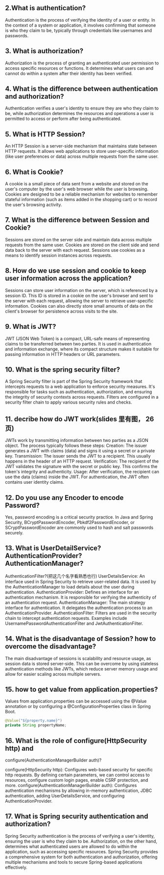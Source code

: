 ## 2.What is authentication?
Authentication is the process of verifying the identity of a user or entity. In the context of a system or application, it involves confirming that someone is who they claim to be, typically through credentials like usernames and passwords.

## 3. What is authorization?
Authorization is the process of granting an authenticated user permission to access specific resources or functions. It determines what users can and cannot do within a system after their identity has been verified.

## 4. What is the difference between authentication and authorization?
Authentication verifies a user's identity to ensure they are who they claim to be, while authorization determines the resources and operations a user is permitted to access or perform after being authenticated.

## 5. What is HTTP Session?
An HTTP Session is a server-side mechanism that maintains state between HTTP requests. It allows web applications to store user-specific information (like user preferences or data) across multiple requests from the same user.

## 6. What is Cookie?
A cookie is a small piece of data sent from a website and stored on the user's computer by the user's web browser while the user is browsing. Cookies are designed to be a reliable mechanism for websites to remember stateful information (such as items added in the shopping cart) or to record the user's browsing activity.

## 7. What is the difference between Session and Cookie?
Sessions are stored on the server side and maintain data across multiple requests from the same user. Cookies are stored on the client side and send data back to the server with each request. Sessions use cookies as a means to identify session instances across requests.

## 8. How do we use session and cookie to keep user information across the application?
Sessions can store user information on the server, which is referenced by a session ID. This ID is stored in a cookie on the user's browser and sent to the server with each request, allowing the server to retrieve user-specific information. Cookies can also directly store small amounts of data on the client's browser for persistence across visits to the site.

## 9. What is JWT?
JWT (JSON Web Token) is a compact, URL-safe means of representing claims to be transferred between two parties. It is used in authentication and information exchange, where its compact structure makes it suitable for passing information in HTTP headers or URL parameters.

## 10. What is the spring security filter?
A Spring Security filter is part of the Spring Security framework that intercepts requests to a web application to enforce security measures. It's responsible for tasks such as authentication, authorization, and ensuring the integrity of security contexts across requests. Filters are configured in a security filter chain to apply various security rules and checks.

## 11. decribe how do JWT work(slides ⾥有图， 26页)

JWTs work by transmitting information between two parties as a JSON object. The process typically follows these steps:
Creation: The issuer generates a JWT with claims (data) and signs it using a secret or a private key.
Transmission: The issuer sends the JWT to a recipient. This usually happens in the header of an HTTP request.
Verification: The recipient of the JWT validates the signature with the secret or public key. This confirms the token's integrity and authenticity.
Usage: After verification, the recipient can use the data (claims) inside the JWT. For authentication, the JWT often contains user identity claims.

##  12. Do you use any Encoder to encode Password?
Yes, password encoding is a critical security practice. In Java and Spring Security, BCryptPasswordEncoder, Pbkdf2PasswordEncoder, or SCryptPasswordEncoder are commonly used to hash and salt passwords securely.

## 13. What is UserDetailService? AuthenticationProvider?AuthenticationManager? 
AuthenticationFilter?(把这⼏个名字看熟悉也⾏)
UserDetailsService: An interface used in Spring Security to retrieve user-related data. It is used by the AuthenticationManager to load details about the user during authentication.
AuthenticationProvider: Defines an interface for an authentication mechanism. It is responsible for verifying the authenticity of an authentication request.
AuthenticationManager: The main strategy interface for authentication. It delegates the authentication process to an AuthenticationProvider.
AuthenticationFilter: Filters are used in the security chain to intercept authentication requests. Examples include UsernamePasswordAuthenticationFilter and JwtAuthenticationFilter.

## 14. What is the disadvantage of Session? how to overcome the disadvantage?
The main disadvantage of sessions is scalability and resource usage, as session data is stored server-side. This can be overcome by using stateless authentication methods like JWTs, which reduce server memory usage and allow for easier scaling across multiple servers.

##  15. how to get value from application.properties?
Values from application.properties can be accessed using the @Value annotation or by configuring a @ConfigurationProperties class in Spring Boot.
```java
@Value("${property.name}")
private String propertyName;
```
## 16. What is the role of configure(HttpSecurity http) and 
configure(AuthenticationManagerBuilder auth)?

configure(HttpSecurity http): Configures web-based security for specific http requests. By defining certain parameters, we can control access to resources, configure custom login pages, enable CSRF protection, and more.
configure(AuthenticationManagerBuilder auth): Configures authentication mechanisms by allowing in-memory authentication, JDBC authentication, adding UserDetailsService, and configuring AuthenticationProvider.

## 17. What is Spring security authentication and authorization?

Spring Security authentication is the process of verifying a user's identity, ensuring the user is who they claim to be. Authorization, on the other hand, determines what authenticated users are allowed to do within the application, such as accessing specific resources. Spring Security provides a comprehensive system for both authentication and authorization, offering multiple mechanisms and tools to secure Spring-based applications effectively.
